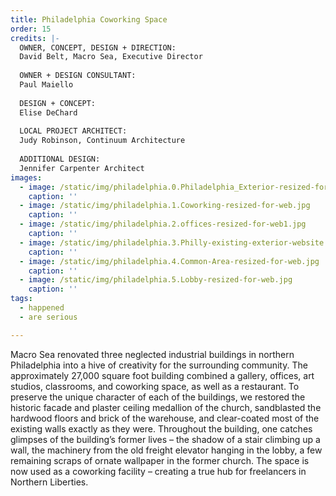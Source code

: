 ```yaml
---
title: Philadelphia Coworking Space
order: 15
credits: |-
  OWNER, CONCEPT, DESIGN + DIRECTION:  
  David Belt, Macro Sea, Executive Director  
    
  OWNER + DESIGN CONSULTANT:  
  Paul Maiello  
    
  DESIGN + CONCEPT:  
  Elise DeChard  
    
  LOCAL PROJECT ARCHITECT:  
  Judy Robinson, Continuum Architecture  
    
  ADDITIONAL DESIGN:  
  Jennifer Carpenter Architect
images:
  - image: /static/img/philadelphia.0.Philadelphia_Exterior-resized-for-web.jpg
    caption: ''
  - image: /static/img/philadelphia.1.Coworking-resized-for-web.jpg
    caption: ''
  - image: /static/img/philadelphia.2.offices-resized-for-web1.jpg
    caption: ''
  - image: /static/img/philadelphia.3.Philly-existing-exterior-website.jpg
    caption: ''
  - image: /static/img/philadelphia.4.Common-Area-resized-for-web.jpg
    caption: ''
  - image: /static/img/philadelphia.5.Lobby-resized-for-web.jpg
    caption: ''
tags:
  - happened
  - are serious

---
```

Macro Sea renovated three neglected industrial buildings in northern Philadelphia into a hive of creativity for the surrounding community. The approximately 27,000 square foot building combined a gallery, offices, art studios, classrooms, and coworking space, as well as a restaurant. To preserve the unique character of each of the buildings, we restored the historic facade and plaster ceiling medallion of the church, sandblasted the hardwood floors and brick of the warehouse, and clear-coated most of the existing walls exactly as they were. Throughout the building, one catches glimpses of the building’s former lives – the shadow of a stair climbing up a wall, the machinery from the old freight elevator hanging in the lobby, a few remaining scraps of ornate wallpaper in the former church. The space is now used as a coworking facility – creating a true hub for freelancers in Northern Liberties.
